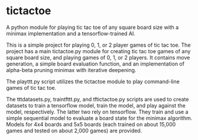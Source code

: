 # tictactoe
A python module for playing tic tac toe of any square board size with a minimax implementation and a tensorflow-trained AI.

This is a simple project for playing 0, 1, or 2 player games of tic tac toe.
The project has a main tictactoe.py module for creating tic tac toe games of any square board size, and playing games of 0, 1, or 2 players. It contains move generation, a simple board evaluation function, and an implementation of alpha-beta pruning minimax with iterative deepening.

The playttt.py script utilizes the tictactoe module to play command-line games of tic tac toe.

The tttdatasets.py, traintfttt.py, and tftictactoe.py scripts are used to create datasets to train a tensorflow model, train the model, and play against the model, respectively. The latter two rely on tensorflow. They train and use a simple sequential model to evaluate a board state for the minimax algorithm. Models for 4x4 boards and 5x5 boards (each trained on about 15,000 games and tested on about 2,000 games) are provided.
